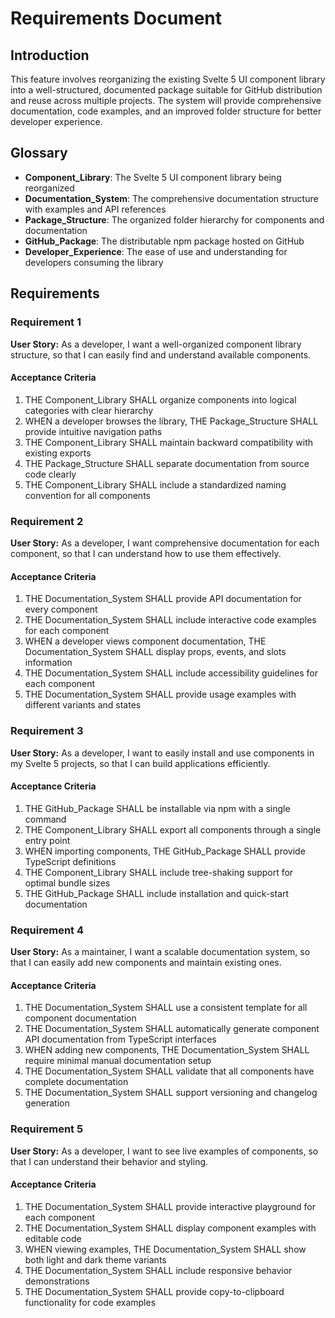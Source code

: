 # Requirements Document

## Introduction

This feature involves reorganizing the existing Svelte 5 UI component library into a well-structured, documented package suitable for GitHub distribution and reuse across multiple projects. The system will provide comprehensive documentation, code examples, and an improved folder structure for better developer experience.

## Glossary

- **Component_Library**: The Svelte 5 UI component library being reorganized
- **Documentation_System**: The comprehensive documentation structure with examples and API references
- **Package_Structure**: The organized folder hierarchy for components and documentation
- **GitHub_Package**: The distributable npm package hosted on GitHub
- **Developer_Experience**: The ease of use and understanding for developers consuming the library

## Requirements

### Requirement 1

**User Story:** As a developer, I want a well-organized component library structure, so that I can easily find and understand available components.

#### Acceptance Criteria

1. THE Component_Library SHALL organize components into logical categories with clear hierarchy
2. WHEN a developer browses the library, THE Package_Structure SHALL provide intuitive navigation paths
3. THE Component_Library SHALL maintain backward compatibility with existing exports
4. THE Package_Structure SHALL separate documentation from source code clearly
5. THE Component_Library SHALL include a standardized naming convention for all components

### Requirement 2

**User Story:** As a developer, I want comprehensive documentation for each component, so that I can understand how to use them effectively.

#### Acceptance Criteria

1. THE Documentation_System SHALL provide API documentation for every component
2. THE Documentation_System SHALL include interactive code examples for each component
3. WHEN a developer views component documentation, THE Documentation_System SHALL display props, events, and slots information
4. THE Documentation_System SHALL include accessibility guidelines for each component
5. THE Documentation_System SHALL provide usage examples with different variants and states

### Requirement 3

**User Story:** As a developer, I want to easily install and use components in my Svelte 5 projects, so that I can build applications efficiently.

#### Acceptance Criteria

1. THE GitHub_Package SHALL be installable via npm with a single command
2. THE Component_Library SHALL export all components through a single entry point
3. WHEN importing components, THE GitHub_Package SHALL provide TypeScript definitions
4. THE Component_Library SHALL include tree-shaking support for optimal bundle sizes
5. THE GitHub_Package SHALL include installation and quick-start documentation

### Requirement 4

**User Story:** As a maintainer, I want a scalable documentation system, so that I can easily add new components and maintain existing ones.

#### Acceptance Criteria

1. THE Documentation_System SHALL use a consistent template for all component documentation
2. THE Documentation_System SHALL automatically generate component API documentation from TypeScript interfaces
3. WHEN adding new components, THE Documentation_System SHALL require minimal manual documentation setup
4. THE Documentation_System SHALL validate that all components have complete documentation
5. THE Documentation_System SHALL support versioning and changelog generation

### Requirement 5

**User Story:** As a developer, I want to see live examples of components, so that I can understand their behavior and styling.

#### Acceptance Criteria

1. THE Documentation_System SHALL provide interactive playground for each component
2. THE Documentation_System SHALL display component examples with editable code
3. WHEN viewing examples, THE Documentation_System SHALL show both light and dark theme variants
4. THE Documentation_System SHALL include responsive behavior demonstrations
5. THE Documentation_System SHALL provide copy-to-clipboard functionality for code examples